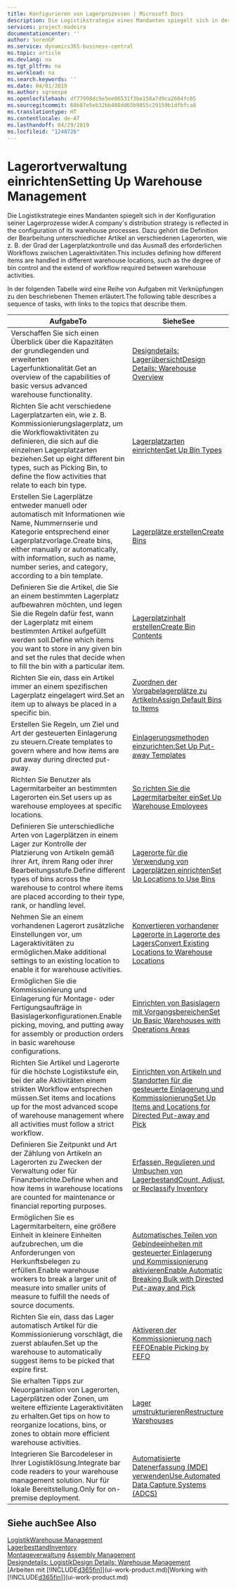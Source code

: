 ```yaml
---
title: Konfigurieren von Lagerprozessen | Microsoft Docs
description: Die Logistikstrategie eines Mandanten spiegelt sich in der Konfiguration seiner Lagerprozesse wider. Dazu gehört die Definition der Bearbeitung unterschiedlicher Artikel an verschiedenen Lagerorten, wie z. B. der Grad der Lagerplatzkontrolle und das Ausmaß des erforderlichen Workflows zwischen Lageraktivitäten.
services: project-madeira
documentationcenter: ''
author: SorenGP
ms.service: dynamics365-business-central
ms.topic: article
ms.devlang: na
ms.tgt_pltfrm: na
ms.workload: na
ms.search.keywords: ''
ms.date: 04/01/2019
ms.author: sgroespe
ms.openlocfilehash: df77998dc9e5ee06531f3be158a7d9ca2604fc05
ms.sourcegitcommit: 60b87e5eb32bb408dd65b9855c29159b1dfbfca8
ms.translationtype: HT
ms.contentlocale: de-AT
ms.lasthandoff: 04/29/2019
ms.locfileid: "1248726"
---
```

# <a name="setting-up-warehouse-management"></a><span data-ttu-id="ee015-104">Lagerortverwaltung einrichten</span><span class="sxs-lookup"><span data-stu-id="ee015-104">Setting Up Warehouse Management</span></span>
<span data-ttu-id="ee015-105">Die Logistikstrategie eines Mandanten spiegelt sich in der Konfiguration seiner Lagerprozesse wider.</span><span class="sxs-lookup"><span data-stu-id="ee015-105">A company's distribution strategy is reflected in the configuration of its warehouse processes.</span></span> <span data-ttu-id="ee015-106">Dazu gehört die Definition der Bearbeitung unterschiedlicher Artikel an verschiedenen Lagerorten, wie z. B. der Grad der Lagerplatzkontrolle und das Ausmaß des erforderlichen Workflows zwischen Lageraktivitäten.</span><span class="sxs-lookup"><span data-stu-id="ee015-106">This includes defining how different items are handled in different warehouse locations, such as the degree of bin control and the extend of workflow required between warehouse activities.</span></span>  

 <span data-ttu-id="ee015-107">In der folgenden Tabelle wird eine Reihe von Aufgaben mit Verknüpfungen zu den beschriebenen Themen erläutert.</span><span class="sxs-lookup"><span data-stu-id="ee015-107">The following table describes a sequence of tasks, with links to the topics that describe them.</span></span>   

|<span data-ttu-id="ee015-108">**Aufgabe**</span><span class="sxs-lookup"><span data-stu-id="ee015-108">**To**</span></span>|<span data-ttu-id="ee015-109">**Siehe**</span><span class="sxs-lookup"><span data-stu-id="ee015-109">**See**</span></span>|  
|------------|-------------|  
|<span data-ttu-id="ee015-110">Verschaffen Sie sich einen Überblick über die Kapazitäten der grundlegenden und erweiterten Lagerfunktionalität.</span><span class="sxs-lookup"><span data-stu-id="ee015-110">Get an overview of the capabilities of basic versus advanced warehouse functionality.</span></span>|[<span data-ttu-id="ee015-111">Designdetails: Lagerübersicht</span><span class="sxs-lookup"><span data-stu-id="ee015-111">Design Details: Warehouse Overview</span></span>](design-details-warehouse-overview.md)|  
|<span data-ttu-id="ee015-112">Richten Sie acht verschiedene Lagerplatzarten ein, wie z. B. Kommissionierungslagerplatz, um die Workflowaktivitäten zu definieren, die sich auf die einzelnen Lagerplatzarten beziehen.</span><span class="sxs-lookup"><span data-stu-id="ee015-112">Set up eight different bin types, such as Picking Bin, to define the flow activities that relate to each bin type.</span></span>|[<span data-ttu-id="ee015-113">Lagerplatzarten einrichten</span><span class="sxs-lookup"><span data-stu-id="ee015-113">Set Up Bin Types</span></span>](warehouse-how-to-set-up-bin-types.md)|  
|<span data-ttu-id="ee015-114">Erstellen Sie Lagerplätze entweder manuell oder automatisch mit Informationen wie Name, Nummernserie und Kategorie entsprechend einer Lagerplatzvorlage.</span><span class="sxs-lookup"><span data-stu-id="ee015-114">Create bins, either manually or automatically, with information, such as name, number series, and category, according to a bin template.</span></span>|[<span data-ttu-id="ee015-115">Lagerplätze erstellen</span><span class="sxs-lookup"><span data-stu-id="ee015-115">Create Bins</span></span>](warehouse-how-to-create-individual-bins.md)|  
|<span data-ttu-id="ee015-116">Definieren Sie die Artikel, die Sie an einem bestimmten Lagerplatz aufbewahren möchten, und legen Sie die Regeln dafür fest, wann der Lagerplatz mit einem bestimmten Artikel aufgefüllt werden soll.</span><span class="sxs-lookup"><span data-stu-id="ee015-116">Define which items you want to store in any given bin and set the rules that decide when to fill the bin with a particular item.</span></span>|[<span data-ttu-id="ee015-117">Lagerplatzinhalt erstellen</span><span class="sxs-lookup"><span data-stu-id="ee015-117">Create Bin Contents</span></span>](warehouse-how-to-set-up-bin-contents.md)|  
|<span data-ttu-id="ee015-118">Richten Sie ein, dass ein Artikel immer an einem spezifischen Lagerplatz eingelagert wird.</span><span class="sxs-lookup"><span data-stu-id="ee015-118">Set an item up to always be placed in a specific bin.</span></span>|[<span data-ttu-id="ee015-119">Zuordnen der Vorgabelagerplätze zu Artikeln</span><span class="sxs-lookup"><span data-stu-id="ee015-119">Assign Default Bins to Items</span></span>](warehouse-how-to-assign-default-bins-to-items.md)|
|<span data-ttu-id="ee015-120">Erstellen Sie Regeln, um Ziel und Art der gesteuerten Einlagerung zu steuern.</span><span class="sxs-lookup"><span data-stu-id="ee015-120">Create templates to govern where and how items are put away during directed put-away.</span></span>|[<span data-ttu-id="ee015-121">Einlagerungsmethoden einzurichten:</span><span class="sxs-lookup"><span data-stu-id="ee015-121">Set Up Put-away Templates</span></span>](warehouse-how-to-set-up-put-away-templates.md)|
|<span data-ttu-id="ee015-122">Richten Sie Benutzer als Lagermitarbeiter an bestimmten Lagerorten ein.</span><span class="sxs-lookup"><span data-stu-id="ee015-122">Set users up as warehouse employees at specific locations.</span></span>|[<span data-ttu-id="ee015-123">So richten Sie die Lagermitarbeiter ein</span><span class="sxs-lookup"><span data-stu-id="ee015-123">Set Up Warehouse Employees</span></span>](warehouse-how-to-set-up-warehouse-employees.md)|
|<span data-ttu-id="ee015-124">Definieren Sie unterschiedliche Arten von Lagerplätzen in einem Lager zur Kontrolle der Platzierung von Artikeln gemäß ihrer Art, ihrem Rang oder ihrer Bearbeitungsstufe.</span><span class="sxs-lookup"><span data-stu-id="ee015-124">Define different types of bins across the warehouse to control where items are placed according to their type, rank, or handling level.</span></span>|[<span data-ttu-id="ee015-125">Lagerorte für die Verwendung von Lagerplätzen einrichten</span><span class="sxs-lookup"><span data-stu-id="ee015-125">Set Up Locations to Use Bins</span></span>](warehouse-how-to-set-up-locations-to-use-bins.md)|
|<span data-ttu-id="ee015-126">Nehmen Sie an einem vorhandenen Lagerort zusätzliche Einstellungen vor, um Lageraktivitäten zu ermöglichen.</span><span class="sxs-lookup"><span data-stu-id="ee015-126">Make additional settings to an existing location to enable it for warehouse activities.</span></span>|[<span data-ttu-id="ee015-127">Konvertieren vorhandener Lagerorte in Lagerorte des Lagers</span><span class="sxs-lookup"><span data-stu-id="ee015-127">Convert Existing Locations to Warehouse Locations</span></span>](warehouse-how-to-convert-existing-locations-to-warehouse-locations.md)|
|<span data-ttu-id="ee015-128">Ermöglichen Sie die Kommissionierung und Einlagerung für Montage- oder Fertigungsaufträge in Basislagerkonfigurationen.</span><span class="sxs-lookup"><span data-stu-id="ee015-128">Enable picking, moving, and putting away for assembly or production orders in basic warehouse configurations.</span></span>|[<span data-ttu-id="ee015-129">Einrichten von Basislagern mit Vorgangsbereichen</span><span class="sxs-lookup"><span data-stu-id="ee015-129">Set Up Basic Warehouses with Operations Areas</span></span>](warehouse-how-to-set-up-basic-warehouses-with-operations-areas.md)|  
|<span data-ttu-id="ee015-130">Richten Sie Artikel und Lagerorte für die höchste Logistikstufe ein, bei der alle Aktivitäten einem strikten Workflow entsprechen müssen.</span><span class="sxs-lookup"><span data-stu-id="ee015-130">Set items and locations up for the most advanced scope of warehouse management where all activities must follow a strict workflow.</span></span>|[<span data-ttu-id="ee015-131">Einrichten von Artikeln und Standorten für die gesteuerte Einlagerung und Kommissionierung</span><span class="sxs-lookup"><span data-stu-id="ee015-131">Set Up Items and Locations for Directed Put-away and Pick</span></span>](warehouse-how-to-set-up-items-for-directed-put-away-and-pick.md)|  
|<span data-ttu-id="ee015-132">Definieren Sie Zeitpunkt und Art der Zählung von Artikeln an Lagerorten zu Zwecken der Verwaltung oder für Finanzberichte.</span><span class="sxs-lookup"><span data-stu-id="ee015-132">Define when and how items in warehouse locations are counted for maintenance or financial reporting purposes.</span></span>|[<span data-ttu-id="ee015-133">Erfassen, Regulieren und Umbuchen von Lagerbestand</span><span class="sxs-lookup"><span data-stu-id="ee015-133">Count, Adjust, or Reclassify Inventory</span></span>](inventory-how-count-adjust-reclassify.md)|
|<span data-ttu-id="ee015-134">Ermöglichen Sie es Lagermitarbeitern, eine größere Einheit in kleinere Einheiten aufzubrechen, um die Anforderungen von Herkunftsbelegen zu erfüllen.</span><span class="sxs-lookup"><span data-stu-id="ee015-134">Enable warehouse workers to break a larger unit of measure into smaller units of measure to fulfill the needs of source documents.</span></span>|[<span data-ttu-id="ee015-135">Automatisches Teilen von Gebindeeinheiten mit gesteuerter Einlagerung und Kommissionierung aktivieren</span><span class="sxs-lookup"><span data-stu-id="ee015-135">Enable Automatic Breaking Bulk with Directed Put-away and Pick</span></span>](warehouse-enable-automatic-breaking-bulk-with-directed-put-away-and-pick.md)|  
|<span data-ttu-id="ee015-136">Richten Sie ein, dass das Lager automatisch Artikel für die Kommissionierung vorschlägt, die zuerst ablaufen.</span><span class="sxs-lookup"><span data-stu-id="ee015-136">Set up the warehouse to automatically suggest items to be picked that expire first.</span></span>|[<span data-ttu-id="ee015-137">Aktiveren der Kommissionierung nach FEFO</span><span class="sxs-lookup"><span data-stu-id="ee015-137">Enable Picking by FEFO</span></span>](warehouse-picking-by-fefo.md)|
|<span data-ttu-id="ee015-138">Sie erhalten Tipps zur Neuorganisation von Lagerorten, Lagerplätzen oder Zonen, um weitere effiziente Lageraktivitäten zu erhalten.</span><span class="sxs-lookup"><span data-stu-id="ee015-138">Get tips on how to reorganize locations, bins, or zones to obtain more efficient warehouse activities.</span></span>|[<span data-ttu-id="ee015-139">Lager umstrukturieren</span><span class="sxs-lookup"><span data-stu-id="ee015-139">Restructure Warehouses</span></span>](warehouse-how-to-restructure-warehouses.md)|
|<span data-ttu-id="ee015-140">Integrieren Sie Barcodeleser in Ihrer Logistiklösung.</span><span class="sxs-lookup"><span data-stu-id="ee015-140">Integrate bar code readers to your warehouse management solution.</span></span> <span data-ttu-id="ee015-141">Nur für lokale Bereitstellung.</span><span class="sxs-lookup"><span data-stu-id="ee015-141">Only for on-premise deployment.</span></span>|[<span data-ttu-id="ee015-142">Automatisierte Datenerfassung (MDE) verwenden</span><span class="sxs-lookup"><span data-stu-id="ee015-142">Use Automated Data Capture Systems (ADCS)</span></span>](warehouse-use-automated-data-capture-systems-adcs.md)|

## <a name="see-also"></a><span data-ttu-id="ee015-143">Siehe auch</span><span class="sxs-lookup"><span data-stu-id="ee015-143">See Also</span></span>  
[<span data-ttu-id="ee015-144">Logistik</span><span class="sxs-lookup"><span data-stu-id="ee015-144">Warehouse Management</span></span>](warehouse-manage-warehouse.md)  
[<span data-ttu-id="ee015-145">Lagerbesttand</span><span class="sxs-lookup"><span data-stu-id="ee015-145">Inventory</span></span>](inventory-manage-inventory.md)  
<span data-ttu-id="ee015-146">[Montageverwaltung](assembly-assemble-items.md)  </span><span class="sxs-lookup"><span data-stu-id="ee015-146">[Assembly Management](assembly-assemble-items.md)  </span></span>  
[<span data-ttu-id="ee015-147">Designdetails: Logistik</span><span class="sxs-lookup"><span data-stu-id="ee015-147">Design Details: Warehouse Management</span></span>](design-details-warehouse-management.md)  
<span data-ttu-id="ee015-148">[Arbeiten mit [!INCLUDE[d365fin](includes/d365fin_md.md)]](ui-work-product.md)</span><span class="sxs-lookup"><span data-stu-id="ee015-148">[Working with [!INCLUDE[d365fin](includes/d365fin_md.md)]](ui-work-product.md)</span></span>
